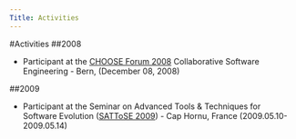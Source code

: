 ```yaml
---
Title: Activities
---
```

#Activities
##2008


-  Participant at the [CHOOSE Forum 2008](http://choose.s-i.ch/Events/forum2008) Collaborative Software Engineering - Bern, (December 08, 2008)

##2009


-  Participant at the Seminar on Advanced Tools & Techniques for Software Evolution ([SATToSE 2009](%base_url%/wiki/events/sattose2009)) - Cap Hornu, France (2009.05.10-2009.05.14)
